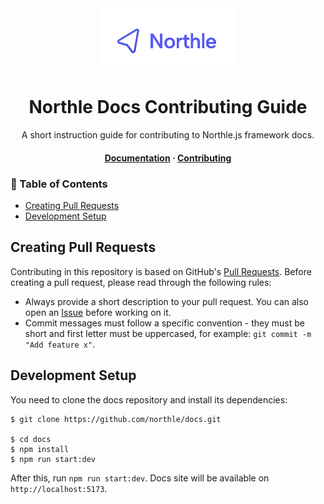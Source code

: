 <div align="center">
  <img src="../.github/logo-full.png" width="220">

  <h1>Northle Docs Contributing Guide</h1>

  <p align="center">A short instruction guide for contributing to Northle.js framework docs.</p>

  <h4>
    <a href="../README.md">Documentation</a>
    <span> · </span>
    <a href="CONTRIBUTING.md">Contributing</a>
  </h4>
</div>

<!-- omit in toc -->
### 📓 Table of Contents

- [Creating Pull Requests](#creating-pull-requests)
- [Development Setup](#development-setup)

## Creating Pull Requests

Contributing in this repository is based on GitHub's [Pull Requests](https://docs.github.com/en/pull-requests/collaborating-with-pull-requests/proposing-changes-to-your-work-with-pull-requests/about-pull-requests). Before creating a pull request, please read through the following rules:

- Always provide a short description to your pull request. You can also open an [Issue](https://docs.github.com/en/issues/tracking-your-work-with-issues/about-issues) before working on it.
- Commit messages must follow a specific convention - they must be short and first letter must be uppercased, for example: `git commit -m "Add feature x"`.

## Development Setup

You need to clone the docs repository and install its dependencies:

```shell
$ git clone https://github.com/northle/docs.git

$ cd docs
$ npm install
$ npm run start:dev
```

After this, run `npm run start:dev`. Docs site will be available on `http://localhost:5173`.
